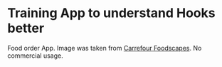 # Training App to understand Hooks better

Food order App.
Image was taken from [Carrefour Foodscapes](https://www.behance.net/gallery/126146535/Carrefour-Foodscapes?tracking_source=search_projects_recommended%7Cfood). No commercial usage.
